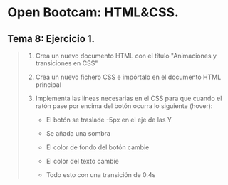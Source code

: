 # Open Bootcam: HTML&CSS.

## Tema 8: Ejercicio 1.

> 1. Crea un nuevo documento HTML con el título "Animaciones y transiciones en CSS"
>
> 2. Crea un nuevo fichero CSS e impórtalo en el documento HTML principal
>
> 3. Implementa las líneas necesarias en el CSS para que cuando el ratón pase por encima del botón ocurra lo siguiente (hover):
>
>    - El botón se traslade -5px en el eje de las Y
>
>    - Se añada una sombra
>
>    - El color de fondo del botón cambie
>
>    - El color del texto cambie
>
>    - Todo esto con una transición de 0.4s
